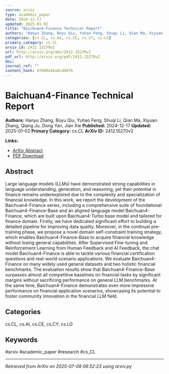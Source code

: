 ```yaml
---
source: arxiv
type: academic_paper
date: 2024-12-17
updated: 2025-01-02
title: "Baichuan4-Finance Technical Report"
authors: "Hanyu Zhang, Boyu Qiu, Yuhao Feng, Shuqi Li, Qian Ma, Xiyuan Zhang, Qiang Ju, Dong Yan, Jian Xie"
categories: [cs.CL, cs.AI, cs.CE, cs.CY, cs.LG]
primary_category: cs.CL
arxiv_id: 2412.15270v2
url: http://arxiv.org/abs/2412.15270v2
pdf_url: http://arxiv.org/pdf/2412.15270v2
doi:
journal_ref: ""
content_hash: 4f890e44a8cd6079
---
```


# Baichuan4-Finance Technical Report

**Authors:** Hanyu Zhang, Boyu Qiu, Yuhao Feng, Shuqi Li, Qian Ma, Xiyuan Zhang, Qiang Ju, Dong Yan, Jian Xie
**Published:** 2024-12-17
**Updated:** 2025-01-02
**Primary Category:** cs.CL
**ArXiv ID:** 2412.15270v2

**Links:**
- [ArXiv Abstract](http://arxiv.org/abs/2412.15270v2)
- [PDF Download](http://arxiv.org/pdf/2412.15270v2)


## Abstract

Large language models (LLMs) have demonstrated strong capabilities in
language understanding, generation, and reasoning, yet their potential in
finance remains underexplored due to the complexity and specialization of
financial knowledge. In this work, we report the development of the
Baichuan4-Finance series, including a comprehensive suite of foundational
Baichuan4-Finance-Base and an aligned language model Baichuan4-Finance, which
are built upon Baichuan4-Turbo base model and tailored for finance domain.
Firstly, we have dedicated significant effort to building a detailed pipeline
for improving data quality. Moreover, in the continual pre-training phase, we
propose a novel domain self-constraint training strategy, which enables
Baichuan4-Finance-Base to acquire financial knowledge without losing general
capabilities. After Supervised Fine-tuning and Reinforcement Learning from
Human Feedback and AI Feedback, the chat model Baichuan4-Finance is able to
tackle various financial certification questions and real-world scenario
applications. We evaluate Baichuan4-Finance on many widely used general
datasets and two holistic financial benchmarks. The evaluation results show
that Baichuan4-Finance-Base surpasses almost all competitive baselines on
financial tasks by significant margins without sacrificing performance on
general LLM benchmarks. At the same time, Baichuan4-Finance demonstrates even
more impressive performance on financial application scenarios, showcasing its
potential to foster community innovation in the financial LLM field.

## Categories

cs.CL, cs.AI, cs.CE, cs.CY, cs.LG





## Keywords

#arxiv #academic_paper #research #cs_CL

---
*Retrieved from ArXiv on 2025-07-08 06:52:23 using arxiv.py*
